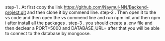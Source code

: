 step-1 . At first copy the link https://github.com/Naymul-NN/Backend-project.git  and then clone it by commend line.
step-2 . Then open it to the vs code and then open the vs commend line and run npm init and then npm i after install all the packages . 
step-3 . you should create a .env file and then declear a PORT=5000 and DATABASE_URL= <your database url> after that you will be able to 
        connect to the database by mongoose.
